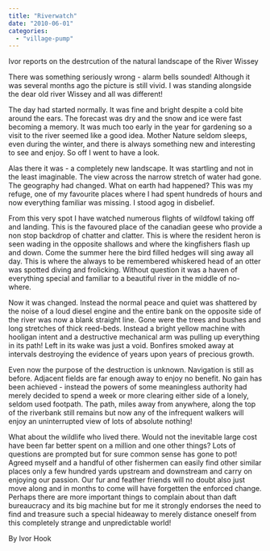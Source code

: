 ```yaml
---
title: "Riverwatch"
date: "2010-06-01"
categories: 
  - "village-pump"
---
```


Ivor reports on the destrcution of the natural landscape of the River Wissey

There was something seriously wrong - alarm bells sounded! Although it was several months ago the picture is still vivid. I was standing alongside the dear old river Wissey and all was different!

The day had started normally. It was fine and bright despite a cold bite around the ears. The forecast was dry and the snow and ice were fast becoming a memory. It was much too early in the year for gardening so a visit to the river seemed like a good idea. Mother Nature seldom sleeps, even during the winter, and there is always something new and interesting to see and enjoy. So off I went to have a look.

Alas there it was - a completely new landscape. It was startling and not in the least imaginable. The view across the narrow stretch of water had gone. The geography had changed. What on earth had happened? This was my refuge, one of my favourite places where I had spent hundreds of hours and now everything familiar was missing. I stood agog in disbelief.

From this very spot I have watched numerous flights of wildfowl taking off and landing. This is the favoured place of the canadian geese who provide a non stop backdrop of chatter and clatter. This is where the resident heron is seen wading in the opposite shallows and where the kingfishers flash up and down. Come the summer here the bird filled hedges will sing away all day. This is where the always to be remembered whiskered head of an otter was spotted diving and frolicking. Without question it was a haven of everything special and familiar to a beautiful river in the middle of no-where.

Now it was changed. Instead the normal peace and quiet was shattered by the noise of a loud diesel engine and the entire bank on the opposite side of the river was now a blank straight line. Gone were the trees and bushes and long stretches of thick reed-beds. Instead a bright yellow machine with hooligan intent and a destructive mechanical arm was pulling up everything in its path! Left in its wake was just a void. Bonfires smoked away at intervals destroying the evidence of years upon years of precious growth.

Even now the purpose of the destruction is unknown. Navigation is still as before. Adjacent fields are far enough away to enjoy no benefit. No gain has been achieved - instead the powers of some meaningless authority had merely decided to spend a week or more clearing either side of a lonely, seldom used footpath. The path, miles away from anywhere, along the top of the riverbank still remains but now any of the infrequent walkers will enjoy an uninterrupted view of lots of absolute nothing!

What about the wildlife who lived there. Would not the inevitable large cost have been far better spent on a million and one other things? Lots of questions are prompted but for sure common sense has gone to pot! Agreed myself and a handful of other fishermen can easily find other similar places only a few hundred yards upstream and downstream and carry on enjoying our passion. Our fur and feather friends will no doubt also just move along and in months to come will have forgetten the enforced change. Perhaps there are more important things to complain about than daft bureaucracy and its big machine but for me it strongly endorses the need to find and treasure such a special hideaway to merely distance oneself from this completely strange and unpredictable world!

By Ivor Hook
